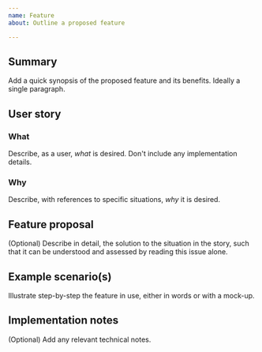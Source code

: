 ```yaml
---
name: Feature
about: Outline a proposed feature

---
```


## Summary

Add a quick synopsis of the proposed feature and its benefits. Ideally a single paragraph.

## User story

### What ###

Describe, as a user, _what_ is desired. Don't include any implementation details.

### Why

Describe, with references to specific situations, _why_ it is desired.

## Feature proposal

(Optional) Describe in detail, the solution to the situation in the story, such
that it can be understood and assessed by reading this issue alone.

## Example scenario(s)

Illustrate step-by-step the feature in use, either in words or with a mock-up.

## Implementation notes

(Optional) Add any relevant technical notes.


